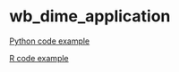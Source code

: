 # wb_dime_application

[Python code example](https://github.com/andrewwells991/wb_dime_application/blob/main/world_bank_dime_application.ipynb)

[R code example](https://github.com/andrewwells991/wb_dime_application/blob/main/ippi_data_cleaning.Rmd)
